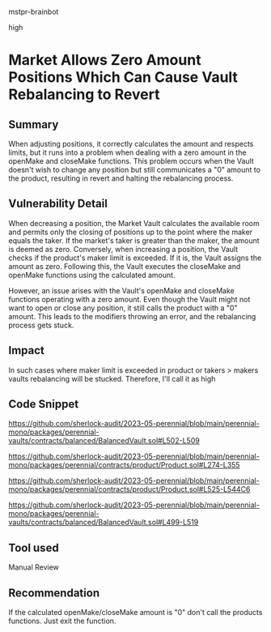 mstpr-brainbot

high

# Market Allows Zero Amount Positions Which Can Cause Vault Rebalancing to Revert

## Summary
When adjusting positions, it correctly calculates the amount and respects limits, but it runs into a problem when dealing with a zero amount in the openMake and closeMake functions. This problem occurs when the Vault doesn't wish to change any position but still communicates a "0" amount to the product, resulting in revert and halting the rebalancing process.
## Vulnerability Detail
When decreasing a position, the Market Vault calculates the available room and permits only the closing of positions up to the point where the maker equals the taker. If the market's taker is greater than the maker, the amount is deemed as zero. Conversely, when increasing a position, the Vault checks if the product's maker limit is exceeded. If it is, the Vault assigns the amount as zero. Following this, the Vault executes the closeMake and openMake functions using the calculated amount.

However, an issue arises with the Vault's openMake and closeMake functions operating with a zero amount. Even though the Vault might not want to open or close any position, it still calls the product with a "0" amount. This leads to the modifiers throwing an error, and the rebalancing process gets stuck.
## Impact
In such cases where maker limit is exceeded in product or takers > makers vaults rebalancing will be stucked. Therefore, I'll call it as high 
## Code Snippet
https://github.com/sherlock-audit/2023-05-perennial/blob/main/perennial-mono/packages/perennial-vaults/contracts/balanced/BalancedVault.sol#L502-L509

https://github.com/sherlock-audit/2023-05-perennial/blob/main/perennial-mono/packages/perennial/contracts/product/Product.sol#L274-L355

https://github.com/sherlock-audit/2023-05-perennial/blob/main/perennial-mono/packages/perennial/contracts/product/Product.sol#L525-L544C6


https://github.com/sherlock-audit/2023-05-perennial/blob/main/perennial-mono/packages/perennial-vaults/contracts/balanced/BalancedVault.sol#L499-L519
## Tool used

Manual Review

## Recommendation
If the calculated openMake/closeMake amount is "0" don't call the products functions. Just exit the function.